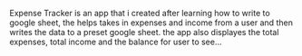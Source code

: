 Expense Tracker is an app that i created after learning how to write to google sheet, the helps takes in expenses and income from a user and then writes the data to a preset google sheet. the app also displayes the total expenses, total income and the balance for user to see...
